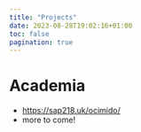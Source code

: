 ```yaml
---
title: "Projects"
date: 2023-08-28T19:02:16+01:00
toc: false
pagination: true
---
```


# Academia

+ https://sap218.uk/ocimido/
+ more to come!